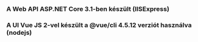 ### A Web API ASP.NET Core 3.1-ben készült (IISExpress)
### A UI Vue JS 2-vel készült a @vue/cli 4.5.12 verziót használva (nodejs)
